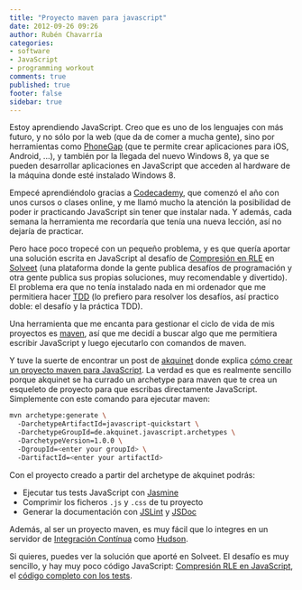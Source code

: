 ```yaml
---
title: "Proyecto maven para javascript"
date: 2012-09-26 09:26
author: Rubén Chavarría
categories: 
- software
- JavaScript
- programming workout
comments: true
published: true
footer: false
sidebar: true
---
```


Estoy aprendiendo JavaScript. Creo que es uno de los lenguajes con más futuro, 
y no sólo por la web (que da de comer a mucha gente), sino por herramientas como 
[PhoneGap](http://phonegap.com/) (que te permite crear aplicaciones para iOS, 
Android, ...), y también por la llegada del nuevo Windows 8, ya que se pueden 
desarrollar aplicaciones en JavaScript que acceden al hardware de la máquina 
donde esté instalado Windows 8.

Empecé aprendiéndolo gracias a 
[Codecademy](http://www.codecademy.com/), que comenzó el año con unos cursos o 
clases online, y me llamó mucho la atención la posibilidad de poder ir 
practicando JavaScript sin tener que instalar nada. Y además, cada semana la 
herramienta me recordaría que tenía una nueva lección, así no dejaría de 
practicar.

<!-- more -->

Pero hace poco tropecé con un pequeño problema, y es que quería aportar una 
solución escrita en JavaScript al desafío de 
[Compresión en RLE](http://www.solveet.com/exercises/Compresion-RLE/35) en 
[Solveet](http://www.solveet.com/) (una plataforma donde la gente publica 
desafíos de programación y otra gente publica sus propias soluciones, muy 
recomendable y divertido). El problema era que no tenía instalado nada en mi 
ordenador que me permitiera hacer 
[TDD](http://es.wikipedia.org/wiki/Desarrollo_guiado_por_pruebas) (lo prefiero 
para resolver los desafíos, así practico doble: el desafío y la práctica TDD).

Una herramienta que me encanta para gestionar el ciclo de vida de mis 
proyectos es [maven](http://maven.apache.org), así que me decidí a buscar 
algo que me permitiera escribir JavaScript y luego ejecutarlo con comandos 
de maven.

Y tuve la suerte de encontrar un post de 
[akquinet](http://blog.akquinet.de/) donde explica 
[cómo crear un proyecto maven para JavaScript](http://blog.akquinet.de/2011/02/11/mavenizing-javascript-projects/).
La verdad es que es realmente sencillo porque akquinet se ha currado un 
archetype para maven que te crea un esqueleto de proyecto para que escribas 
directamente JavaScript. Simplemente con este comando para ejecutar maven:

```bash
mvn archetype:generate \ 
  -DarchetypeArtifactId=javascript-quickstart \ 
  -DarchetypeGroupId=de.akquinet.javascript.archetypes \ 
  -DarchetypeVersion=1.0.0 \ 
  -DgroupId=<enter your groupId> \ 
  -DartifactId=<enter your artifactId>
```

Con el proyecto creado a partir del archetype de akquinet podrás:

- Ejecutar tus tests JavaScript con 
[Jasmine](http://pivotal.github.com/jasmine/)
- Comprimir los ficheros `.js` y `.css` de tu proyecto
- Generar la documentación con 
[JSLint](http://www.jslint.com/) y 
[JSDoc](http://code.google.com/p/jsdoc-toolkit/)

Además, al ser un proyecto maven, es muy fácil que lo integres en un servidor de
[Integración Contínua](http://es.wikipedia.org/wiki/Integraci%C3%B3n_continua) 
como [Hudson](http://hudson.dev.java.net/).

Si quieres, puedes ver la solución que aporté en Solveet. El desafío es muy 
sencillo, y hay muy poco código JavaScript: 
[Compresión RLE en JavaScript](http://www.solveet.com/exercises/Compresion-RLE/35/solution-846),
el 
[código completo con los tests](https://github.com/rchavarria/solveet-problems/tree/master/rle-compression-javascript).
